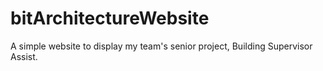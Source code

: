 # bitArchitectureWebsite

A simple website to display my team's senior project, Building Supervisor Assist.
